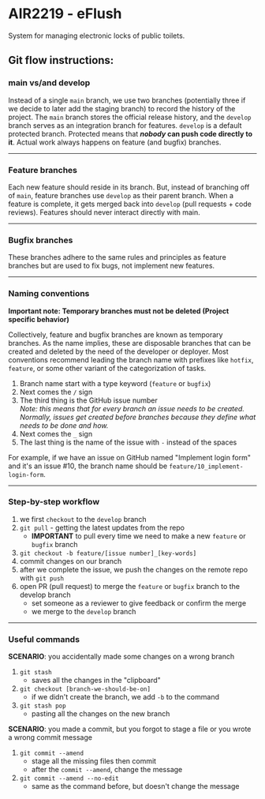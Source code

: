 # AIR2219 - eFlush

System for managing electronic locks of public toilets.

## Git flow instructions: 
### main vs/and develop
Instead of a single `main` branch, we use two branches (potentially three if we decide to later add the staging branch) to record the history of the project. The `main` branch stores the official release history, and the `develop` branch serves as an integration branch for features.
`develop` is a default protected branch. Protected means that **_nobody_ can push code directly to it**. Actual work always happens on feature (and bugfix) branches.

---

### Feature branches
Each new feature should reside in its branch. But, instead of branching off of `main`, feature branches use `develop` as their parent branch. When a feature is complete, it gets merged back into `develop` (pull requests + code reviews). Features should never interact directly with main.

---

### Bugfix branches
These branches adhere to the same rules and principles as feature branches but are used to fix bugs, not implement new features.

---

### Naming conventions
**Important note: Temporary branches must not be deleted (Project specific behavior)**

Collectively, feature and bugfix branches are known as temporary branches. As the name implies, these are disposable branches that can be created and deleted by the need of the developer or deployer. Most conventions recommend leading the branch name with prefixes like `hotfix`, `feature`, or some other variant of the categorization of tasks.

1. Branch name start with a type keyword (`feature` or `bugfix`)
2. Next comes the `/` sign
3. The third thing is the GitHub issue number  
_Note: this means that for every branch an issue needs to be created. Normally, issues get created before branches because they define what needs to be done and how._
4. Next comes the `_` sign
5. The last thing is the name of the issue with `-` instead of the spaces

For example, if we have an issue on GitHub named "Implement login form" and it's an issue #10, the branch name should be `feature/10_implement-login-form`.

---

### Step-by-step workflow

1. we first `checkout` to the `develop` branch
2. `git pull` - getting the latest updates from the repo
	* **IMPORTANT** to pull every time we need to make a new `feature` or `bugfix` branch
3. `git checkout -b feature/[issue number]_[key-words]`
4. commit changes on our branch
5. after we complete the issue, we push the changes on the remote repo with `git push`
6. open PR (pull request) to merge the `feature` or `bugfix` branch to the develop branch
	* set someone as a reviewer to give feedback or confirm the merge
	* we merge to the `develop` branch

---

### Useful commands

**SCENARIO**: you accidentally made some changes on a wrong branch

1. `git stash`
	* saves all the changes in the "clipboard"
2. `git checkout [branch-we-should-be-on]` 
	* if we didn't create the branch, we add `-b` to the command 
3. `git stash pop`
	* pasting all the changes on the new branch

**SCENARIO**: you made a commit, but you forgot to stage a file or you wrote a wrong commit message

1. `git commit --amend`
	* stage all the missing files then commit
	* after the `commit --amend`, change the message
2. `git commit --amend --no-edit`
	* same as the command before, but doesn't change the message

